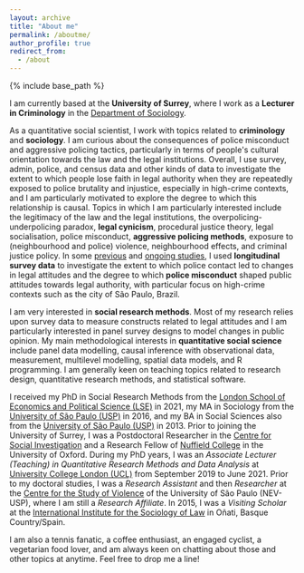 ```yaml
---
layout: archive
title: "About me"
permalink: /aboutme/
author_profile: true
redirect_from:
  - /about
---
```


{% include base_path %}

I am currently based at the **University of Surrey**, where I work as a **Lecturer in Criminology** in the [Department of Sociology](https://www.surrey.ac.uk/department-sociology).

As a quantitative social scientist, I work with topics related to **criminology** and **sociology**. I am curious about the consequences of police misconduct and aggressive policing tactics, particularly in terms of people's cultural orientation towards the law and the legal institutions. Overall, I use survey, admin, police, and census data and other kinds of data to investigate the extent to which people lose faith in legal authority when they are repeatedly exposed to police brutality and injustice, especially in high-crime contexts, and I am particularly motivated to explore the degree to which this relationship is causal. Topics in which I am particularly interested include the legitimacy of the law and the legal institutions, the overpolicing-underpolicing paradox, **legal cynicism**, procedural justice theory, legal socialisation, police misconduct, **aggressive policing methods**, exposure to (neighbourhood and police) violence, neighbourhood effects, and criminal justice policy. In some [previous](https://www.thiagoroliveira.com/publications_eng/) and [ongoing studies](https://www.thiagoroliveira.com/work-in-progress/), I used **longitudinal survey data** to investigate the extent to which police contact led to changes in legal attitudes and the degree to which **police misconduct** shaped public attitudes towards legal authority, with particular focus on high-crime contexts such as the city of São Paulo, Brazil. 

I am very interested in **social research methods**. Most of my research relies upon survey data to measure constructs related to legal attitudes and I am particularly interested in panel survey designs to model changes in public opinion. My main methodological interests in **quantitative social science** include panel data modelling, causal inference with observational data, measurement, multilevel modelling, spatial data models, and R programming. I am generally keen on teaching topics related to research design, quantitative research methods, and statistical software.

I received my PhD in Social Research Methods from the [London School of Economics and Political Science (LSE)](http://www.lse.ac.uk/methodology) in 2021, my MA in Sociology from the [University of São Paulo (USP)](https://www.fflch.usp.br/) in 2016, and my BA in Social Sciences also from the [University of São Paulo (USP)](https://www.fflch.usp.br/) in 2013. Prior to joining the University of Surrey, I was a Postdoctoral Researcher in the [Centre for Social Investigation](http://csi.nuff.ox.ac.uk/) and a Research Fellow of [Nuffield College](https://www.nuffield.ox.ac.uk/) in the University of Oxford. During my PhD years, I was an *Associate Lecturer (Teaching) in Quantitative Research Methods and Data Analysis* at [University College London (UCL)](https://www.ucl.ac.uk/political-science) from September 2019 to June 2021. Prior to my doctoral studies, I was a *Research Assistant* and then *Researcher* at the [Centre for the Study of Violence](http://english.nevusp.org) of the University of São Paulo (NEV-USP), where I am still a *Research Affiliate*. In 2015, I was a *Visiting Scholar* at the [International Institute for the Sociology of Law](http://iisj.net) in Oñati, Basque Country/Spain.

I am also a tennis fanatic, a coffee enthusiast, an engaged cyclist, a vegetarian food lover, and am always keen on chatting about those and other topics at anytime. Feel free to drop me a line!
